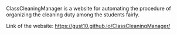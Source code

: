ClassCleaningManager is a website for automating the procedure of organizing the cleaning duty among the students fairly.

Link of the website: https://gust10.github.io/ClassCleaningManager/
